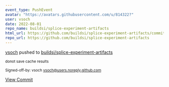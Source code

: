 ```yaml
---
event_type: PushEvent
avatar: "https://avatars.githubusercontent.com/u/814322?"
user: vsoch
date: 2022-08-01
repo_name: buildsi/splice-experiment-artifacts
html_url: https://github.com/buildsi/splice-experiment-artifacts/commit/cf22662074b8063bc0d8da95a4aff6588ded825f
repo_url: https://github.com/buildsi/splice-experiment-artifacts
---
```


<a href='https://github.com/vsoch' target='_blank'>vsoch</a> pushed to <a href='https://github.com/buildsi/splice-experiment-artifacts' target='_blank'>buildsi/splice-experiment-artifacts</a>

<small>donot save cache results

Signed-off-by: vsoch <vsoch@users.noreply.github.com></small>

<a href='https://github.com/buildsi/splice-experiment-artifacts/commit/cf22662074b8063bc0d8da95a4aff6588ded825f' target='_blank'>View Commit</a>